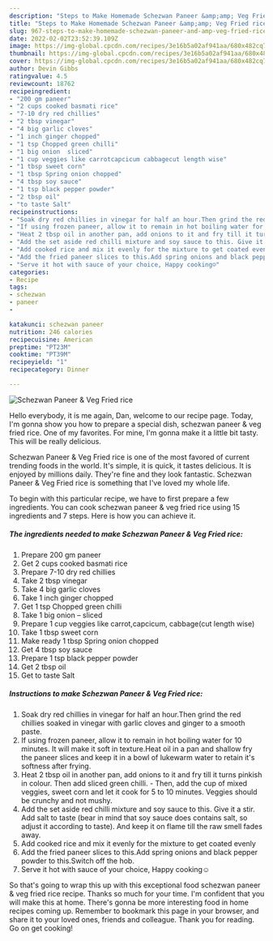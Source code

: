```yaml
---
description: "Steps to Make Homemade Schezwan Paneer &amp;amp; Veg Fried rice"
title: "Steps to Make Homemade Schezwan Paneer &amp;amp; Veg Fried rice"
slug: 967-steps-to-make-homemade-schezwan-paneer-and-amp-veg-fried-rice
date: 2022-02-02T23:52:39.109Z
image: https://img-global.cpcdn.com/recipes/3e16b5a02af941aa/680x482cq70/schezwan-paneer-veg-fried-rice-recipe-main-photo.jpg
thumbnail: https://img-global.cpcdn.com/recipes/3e16b5a02af941aa/680x482cq70/schezwan-paneer-veg-fried-rice-recipe-main-photo.jpg
cover: https://img-global.cpcdn.com/recipes/3e16b5a02af941aa/680x482cq70/schezwan-paneer-veg-fried-rice-recipe-main-photo.jpg
author: Devin Gibbs
ratingvalue: 4.5
reviewcount: 18762
recipeingredient:
- "200 gm paneer"
- "2 cups cooked basmati rice"
- "7-10 dry red chillies"
- "2 tbsp vinegar"
- "4 big garlic cloves"
- "1 inch ginger chopped"
- "1 tsp Chopped green chilli"
- "1 big onion  sliced"
- "1 cup veggies like carrotcapcicum cabbagecut length wise"
- "1 tbsp sweet corn"
- "1 tbsp Spring onion chopped"
- "4 tbsp soy sauce"
- "1 tsp black pepper powder"
- "2 tbsp oil"
- "to taste Salt"
recipeinstructions:
- "Soak dry red chillies in vinegar for half an hour.Then grind the red chillies soaked in vinegar with garlic cloves and ginger to a smooth paste."
- "If using frozen paneer, allow it to remain in hot boiling water for 10 minutes. It will make it soft in texture.Heat oil in a pan and shallow fry the paneer slices and keep it in a bowl of lukewarm water to retain it&#39;s softness after frying."
- "Heat 2 tbsp oil in another pan, add onions to it and fry till it turns pinkish in colour. Then add sliced green chilli.  Then, add the cup of mixed veggies, sweet corn and let it cook for 5 to 10 minutes. Veggies should be crunchy and not mushy."
- "Add the set aside red chilli mixture and soy sauce to this. Give it a stir. Add salt to taste (bear in mind that soy sauce does contains salt, so adjust it according to taste). And keep it on flame till the raw smell fades away."
- "Add cooked rice and mix it evenly for the mixture to get coated evenly"
- "Add the fried paneer slices to this.Add spring onions and black pepper powder to this.Switch off the hob."
- "Serve it hot with sauce of your choice, Happy cooking☺"
categories:
- Recipe
tags:
- schezwan
- paneer
- 

katakunci: schezwan paneer  
nutrition: 246 calories
recipecuisine: American
preptime: "PT23M"
cooktime: "PT39M"
recipeyield: "1"
recipecategory: Dinner

---
```



![Schezwan Paneer &amp; Veg Fried rice](https://img-global.cpcdn.com/recipes/3e16b5a02af941aa/680x482cq70/schezwan-paneer-veg-fried-rice-recipe-main-photo.jpg)

Hello everybody, it is me again, Dan, welcome to our recipe page. Today, I'm gonna show you how to prepare a special dish, schezwan paneer &amp; veg fried rice. One of my favorites. For mine, I'm gonna make it a little bit tasty. This will be really delicious.

Schezwan Paneer &amp; Veg Fried rice is one of the most favored of current trending foods in the world. It's simple, it is quick, it tastes delicious. It is enjoyed by millions daily. They're fine and they look fantastic. Schezwan Paneer &amp; Veg Fried rice is something that I've loved my whole life.




To begin with this particular recipe, we have to first prepare a few ingredients. You can cook schezwan paneer &amp; veg fried rice using 15 ingredients and 7 steps. Here is how you can achieve it.

<!--inarticleads1-->

##### The ingredients needed to make Schezwan Paneer &amp; Veg Fried rice:

1. Prepare 200 gm paneer
1. Get 2 cups cooked basmati rice
1. Prepare 7-10 dry red chillies
1. Take 2 tbsp vinegar
1. Take 4 big garlic cloves
1. Take 1 inch ginger chopped
1. Get 1 tsp Chopped green chilli
1. Take 1 big onion – sliced
1. Prepare 1 cup veggies like carrot,capcicum, cabbage(cut length wise)
1. Take 1 tbsp sweet corn
1. Make ready 1 tbsp Spring onion chopped
1. Get 4 tbsp soy sauce
1. Prepare 1 tsp black pepper powder
1. Get 2 tbsp oil
1. Get to taste Salt




<!--inarticleads2-->

##### Instructions to make Schezwan Paneer &amp; Veg Fried rice:

1. Soak dry red chillies in vinegar for half an hour.Then grind the red chillies soaked in vinegar with garlic cloves and ginger to a smooth paste.
1. If using frozen paneer, allow it to remain in hot boiling water for 10 minutes. It will make it soft in texture.Heat oil in a pan and shallow fry the paneer slices and keep it in a bowl of lukewarm water to retain it&#39;s softness after frying.
1. Heat 2 tbsp oil in another pan, add onions to it and fry till it turns pinkish in colour. Then add sliced green chilli.  - Then, add the cup of mixed veggies, sweet corn and let it cook for 5 to 10 minutes. Veggies should be crunchy and not mushy.
1. Add the set aside red chilli mixture and soy sauce to this. Give it a stir. Add salt to taste (bear in mind that soy sauce does contains salt, so adjust it according to taste). And keep it on flame till the raw smell fades away.
1. Add cooked rice and mix it evenly for the mixture to get coated evenly
1. Add the fried paneer slices to this.Add spring onions and black pepper powder to this.Switch off the hob.
1. Serve it hot with sauce of your choice, Happy cooking☺




So that's going to wrap this up with this exceptional food schezwan paneer &amp; veg fried rice recipe. Thanks so much for your time. I'm confident that you will make this at home. There's gonna be more interesting food in home recipes coming up. Remember to bookmark this page in your browser, and share it to your loved ones, friends and colleague. Thank you for reading. Go on get cooking!
